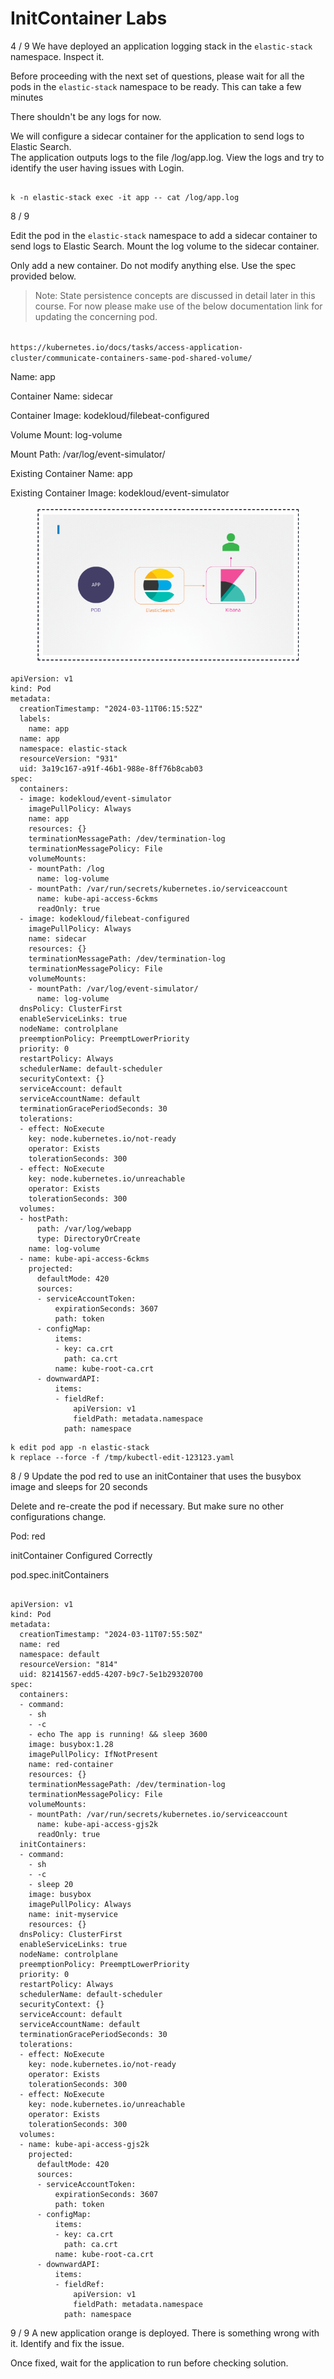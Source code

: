 # InitContainer Labs

4 / 9 We have deployed an application logging stack in the `elastic-stack` namespace. Inspect it.

Before proceeding with the next set of questions, please wait for all the pods in the `elastic-stack` namespace to be ready. This can take a few minutes



There shouldn't be any logs for now.

We will configure a sidecar container for the application to send logs to Elastic Search.\
The application outputs logs to the file /log/app.log. View the logs and try to identify the user having issues with Login.

```

k -n elastic-stack exec -it app -- cat /log/app.log  
```

8 / 9

Edit the pod in the `elastic-stack` namespace to add a sidecar container to send logs to Elastic Search. Mount the log volume to the sidecar container.

Only add a new container. Do not modify anything else. Use the spec provided below.

> Note: State persistence concepts are discussed in detail later in this course. For now please make use of the below documentation link for updating the concerning pod.

\
`https://kubernetes.io/docs/tasks/access-application-cluster/communicate-containers-same-pod-shared-volume/`

Name: app

Container Name: sidecar

Container Image: kodekloud/filebeat-configured

Volume Mount: log-volume

Mount Path: /var/log/event-simulator/

Existing Container Name: app

Existing Container Image: kodekloud/event-simulator

<figure><img src="../.gitbook/assets/image (9) (1).png" alt=""><figcaption></figcaption></figure>

```
apiVersion: v1
kind: Pod
metadata:
  creationTimestamp: "2024-03-11T06:15:52Z"
  labels:
    name: app
  name: app
  namespace: elastic-stack 
  resourceVersion: "931"
  uid: 3a19c167-a91f-46b1-988e-8ff76b8cab03
spec:
  containers:
  - image: kodekloud/event-simulator
    imagePullPolicy: Always
    name: app
    resources: {}
    terminationMessagePath: /dev/termination-log
    terminationMessagePolicy: File
    volumeMounts:
    - mountPath: /log
      name: log-volume
    - mountPath: /var/run/secrets/kubernetes.io/serviceaccount
      name: kube-api-access-6ckms
      readOnly: true
  - image: kodekloud/filebeat-configured
    imagePullPolicy: Always
    name: sidecar
    resources: {}
    terminationMessagePath: /dev/termination-log
    terminationMessagePolicy: File
    volumeMounts:
    - mountPath: /var/log/event-simulator/
      name: log-volume
  dnsPolicy: ClusterFirst
  enableServiceLinks: true
  nodeName: controlplane
  preemptionPolicy: PreemptLowerPriority
  priority: 0
  restartPolicy: Always
  schedulerName: default-scheduler
  securityContext: {}
  serviceAccount: default
  serviceAccountName: default
  terminationGracePeriodSeconds: 30
  tolerations:
  - effect: NoExecute
    key: node.kubernetes.io/not-ready
    operator: Exists
    tolerationSeconds: 300
  - effect: NoExecute
    key: node.kubernetes.io/unreachable
    operator: Exists
    tolerationSeconds: 300
  volumes:
  - hostPath:
      path: /var/log/webapp
      type: DirectoryOrCreate
    name: log-volume
  - name: kube-api-access-6ckms
    projected:
      defaultMode: 420
      sources:
      - serviceAccountToken:
          expirationSeconds: 3607
          path: token
      - configMap:
          items:
          - key: ca.crt
            path: ca.crt
          name: kube-root-ca.crt
      - downwardAPI:
          items:
          - fieldRef:
              apiVersion: v1
              fieldPath: metadata.namespace
            path: namespace
```

```
k edit pod app -n elastic-stack
k replace --force -f /tmp/kubectl-edit-123123.yaml
```



8 / 9 Update the pod red to use an initContainer that uses the busybox image and sleeps for 20 seconds

Delete and re-create the pod if necessary. But make sure no other configurations change.

Pod: red

initContainer Configured Correctly

pod.spec.initContainers

```

apiVersion: v1
kind: Pod
metadata:
  creationTimestamp: "2024-03-11T07:55:50Z"
  name: red
  namespace: default
  resourceVersion: "814"
  uid: 82141567-edd5-4207-b9c7-5e1b29320700
spec:
  containers:
  - command:
    - sh
    - -c
    - echo The app is running! && sleep 3600
    image: busybox:1.28
    imagePullPolicy: IfNotPresent
    name: red-container
    resources: {}
    terminationMessagePath: /dev/termination-log
    terminationMessagePolicy: File
    volumeMounts:
    - mountPath: /var/run/secrets/kubernetes.io/serviceaccount
      name: kube-api-access-gjs2k
      readOnly: true
  initContainers: 
  - command: 
    - sh 
    - -c 
    - sleep 20
    image: busybox 
    imagePullPolicy: Always 
    name: init-myservice 
    resources: {} 
  dnsPolicy: ClusterFirst
  enableServiceLinks: true
  nodeName: controlplane
  preemptionPolicy: PreemptLowerPriority
  priority: 0
  restartPolicy: Always
  schedulerName: default-scheduler
  securityContext: {}
  serviceAccount: default
  serviceAccountName: default
  terminationGracePeriodSeconds: 30
  tolerations:
  - effect: NoExecute
    key: node.kubernetes.io/not-ready
    operator: Exists
    tolerationSeconds: 300
  - effect: NoExecute
    key: node.kubernetes.io/unreachable
    operator: Exists
    tolerationSeconds: 300
  volumes:
  - name: kube-api-access-gjs2k
    projected:
      defaultMode: 420
      sources:
      - serviceAccountToken:
          expirationSeconds: 3607
          path: token
      - configMap:
          items:
          - key: ca.crt
            path: ca.crt
          name: kube-root-ca.crt
      - downwardAPI:
          items:
          - fieldRef:
              apiVersion: v1
              fieldPath: metadata.namespace
            path: namespace
```

9 / 9 A new application orange is deployed. There is something wrong with it. Identify and fix the issue.

Once fixed, wait for the application to run before checking solution.



